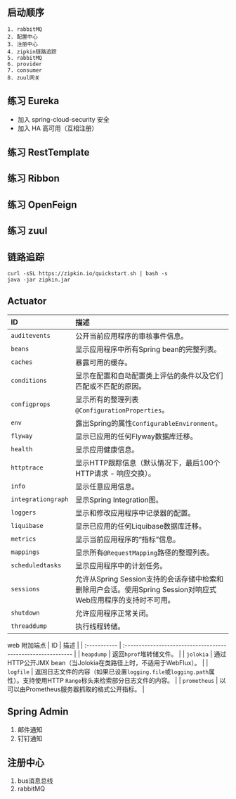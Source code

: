 ## 启动顺序
    1. rabbitMQ
    2. 配置中心
    3. 注册中心
    4. zipkin链路追踪
    5. rabbitMQ
    6. provider
    7. consumer
    8. zuul网关

## 练习 Eureka

 - 加入 spring-cloud-security 安全
 - 加入 HA 高可用（互相注册）

## 练习 RestTemplate

## 练习 Ribbon

## 练习 OpenFeign

## 练习 zuul

## 链路追踪
```
curl -sSL https://zipkin.io/quickstart.sh | bash -s
java -jar zipkin.jar
```

## Actuator
| ID                 | 描述                                                         |
| :----------------- | :----------------------------------------------------------- |
| `auditevents`      | 公开当前应用程序的审核事件信息。                             |
| `beans`            | 显示应用程序中所有Spring bean的完整列表。                    |
| `caches`           | 暴露可用的缓存。                                             |
| `conditions`       | 显示在配置和自动配置类上评估的条件以及它们匹配或不匹配的原因。 |
| `configprops`      | 显示所有的整理列表`@ConfigurationProperties`。               |
| `env`              | 露出Spring的属性`ConfigurableEnvironment`。                  |
| `flyway`           | 显示已应用的任何Flyway数据库迁移。                           |
| `health`           | 显示应用健康信息。                                           |
| `httptrace`        | 显示HTTP跟踪信息（默认情况下，最后100个HTTP请求 - 响应交换）。 |
| `info`             | 显示任意应用信息。                                           |
| `integrationgraph` | 显示Spring Integration图。                                   |
| `loggers`          | 显示和修改应用程序中记录器的配置。                           |
| `liquibase`        | 显示已应用的任何Liquibase数据库迁移。                        |
| `metrics`          | 显示当前应用程序的“指标”信息。                               |
| `mappings`         | 显示所有`@RequestMapping`路径的整理列表。                    |
| `scheduledtasks`   | 显示应用程序中的计划任务。                                   |
| `sessions`         | 允许从Spring Session支持的会话存储中检索和删除用户会话。使用Spring Session对响应式Web应用程序的支持时不可用。 |
| `shutdown`         | 允许应用程序正常关闭。                                       |
| `threaddump`       | 执行线程转储。                                               |
web 附加端点
| ID           | 描述                                                         |
| :----------- | :----------------------------------------------------------- |
| `heapdump`   | 返回`hprof`堆转储文件。                                      |
| `jolokia`    | 通过HTTP公开JMX bean（当Jolokia在类路径上时，不适用于WebFlux）。 |
| `logfile`    | 返回日志文件的内容（如果已设置`logging.file`或`logging.path`属性）。支持使用HTTP `Range`标头来检索部分日志文件的内容。 |
| `prometheus` | 以可以由Prometheus服务器抓取的格式公开指标。                 |




## Spring Admin
1. 邮件通知
2. 钉钉通知

## 注册中心
1. bus消息总线
2. rabbitMQ
